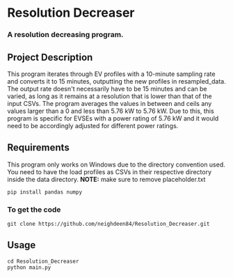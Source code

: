 # Resolution Decreaser
### A resolution decreasing program.


## Project Description
This program iterates through EV profiles with a 10-minute sampling rate and converts it to 15 minutes, outputting the new profiles in resampled_data. The output rate doesn't necessarily have to be 15 minutes and can be varied, as long as it remains at a resolution that is lower than that of the input CSVs. The program averages the values in between and ceils any values larger than a 0 and less than 5.76 kW to 5.76 kW. Due to this, this program is specific for EVSEs with a power rating of 5.76 kW and it would need to be accordingly adjusted for different power ratings.

## Requirements
This program only works on Windows due to the directory convention used. 
You need to have the load profiles as CSVs in their respective directory inside the data directory. **NOTE:** make sure to remove placeholder.txt
```
pip install pandas numpy
```

### To get the code
```
git clone https://github.com/neighdeen84/Resolution_Decreaser.git
```


## Usage
```
cd Resolution_Decreaser
python main.py
```


